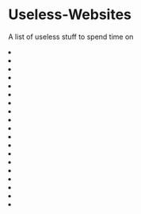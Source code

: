 # Useless-Websites


A list of useless stuff to spend time on 

<li> <a href=" target="_blank"> </a> </li>



<li> <a href="" target="_blank"> </a> </li>

<li> <a href="" target="_blank"> </a> </li>

<li> <a href="" target="_blank"> </a> </li>

<li> <a href="" target="_blank"> </a> </li>

<li> <a href="" target="_blank"> </a> </li>

<li> <a href="" target="_blank"> </a> </li>

<li> <a href="" target="_blank"> </a> </li>

<li> <a href="" target="_blank"> </a> </li>

<li> <a href="" target="_blank"> </a> </li>

<li> <a href="" target="_blank"> </a> </li>

<li> <a href="" target="_blank"> </a> </li>

<li> <a href="" target="_blank"> </a> </li>

<li> <a href="" target="_blank"> </a> </li>

<li> <a href="" target="_blank"> </a> </li>

<li> <a href="" target="_blank"> </a> </li>

<li> <a href="" target="_blank"> </a> </li>

<li> <a href="" target="_blank"> </a> </li>

<li> <a href="" target="_blank"> </a> </li>
